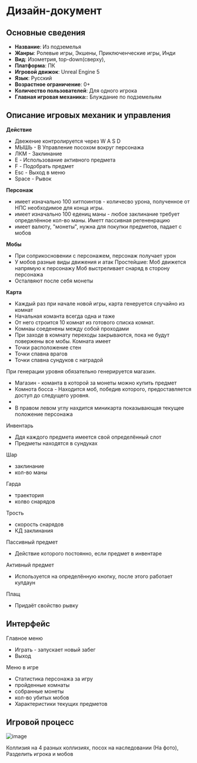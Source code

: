 # Дизайн-документ

## Основные сведения
* **Название**: Из подземелья
* **Жанры**:  Ролевые игры, Экшены, Приключенческие игры, Инди
* **Вид**:  Изометрия, top-down(сверху),
* **Платформа**: ПК 
* **Игровой движок**: Unreal Engine 5
* **Язык**: Русский
* **Возрастное ограничение**: 0+
* **Количество пользователей**: Для одного игрока
* **Главная игровая механика:**: Блуждание по подземельям

## Описание игровых механик и управления

**Действие**
* Двежение контролируется через  W A S D
* МЫШЬ - В Управление посохом вокруг персонажа
* ЛКМ -  Заклинание  
* E - Использование активного предмета
* F - Подобрать предмет 
* Esc - Выход в меню 
* Space - Рывок 

**Персонаж** 
* имеет изначально 100 хитпоинтов - количесво урона, полученное от НПС необходимое для конца игры.
* имеет изначально 100 едениц маны - любое заклинание требует определённое кол-во маны. Иметт пассивная регененрацию 
* имеет валюту, "монеты", нужна для покупки предметов, падает с мобов 





**Мобы**
* При соприкосновении с персонажем, персонаж получает урон
* У мобов разные виды движения и атак
Простейшие:
Моб движется напрямую к персонажу
Моб выстреливает снаряд в сторону персонажа 
* Осталвяют после себя монеты 


**Карта**
* Каждый раз при начале новой игры, карта генеруется случайно из комнат
* Начальная команта всегда одна и таже
* От него строится 10 комнат из готового списка комнат.
* Комнаы соеденены между собой проходами
* При заходе в комнату переходы закрываются, пока не будут повержены все мобы.
Комната имеет
* Точки расположение стен 
* Точки спавна врагов
* Точки спавна сундуков с наградой
  
При генерации уровня обязательно генерируется магазин.
* Магазин - команта в которой за монеты можно купить предмет 
* Комнота босса - Находится моб, победив которого, предоставляется доступ до следущего уровня.
* 
* В правом левом углу нахдится миникарта показывающая текущее положение персонажа



Инвентарь 
* Ддя каждого предмета имеется свой определённый слот
* Предметы находятся в сундуках

Шар
* заклинание 
* кол-во маны

Гарда 
* траектория
* колво снарядов

Трость
* скорость снарядов
* КД заклинания

Пассивный предмет
* Действие которого постоянно, если предмет в инвентаре

Активный предмет
* Используется на определённую кнопку, после этого работает кулдаун

Плащ
* Придаёт свойство рывку



## Интерфейс

Главное меню
* Играть - запускает новый забег
* Выход

Меню в игре
* Статистика персонажа за игру
* пройденные комнаты 
* собранные монеты
* кол-во убитых мобов
* Характеристики текущих предметов



## Игровой процесс

![image](https://github.com/shiroxxsora/MegaProject/assets/148600353/399d2b55-0ea3-471e-94e8-81c9bfa550eb)


Коллизия на 4 разных коллизиях, посох на наследовании (На фото), Разделить игрока и мобов



  

